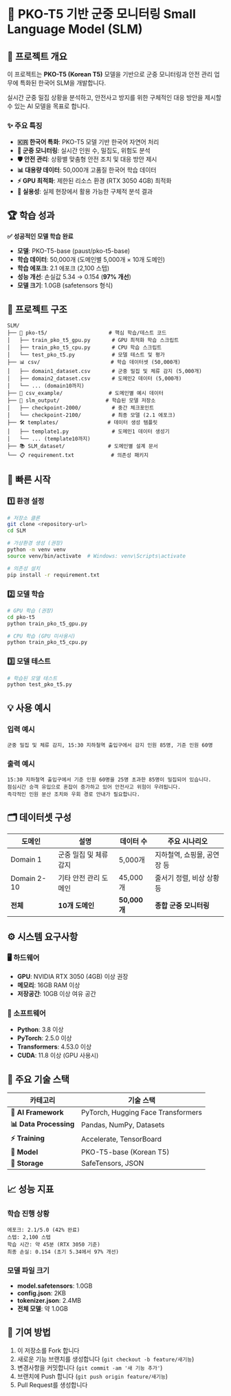 # 🚀 PKO-T5 기반 군중 모니터링 Small Language Model (SLM)

## 🎯 프로젝트 개요

이 프로젝트는 **PKO-T5 (Korean T5)** 모델을 기반으로 군중 모니터링과 안전 관리 업무에 특화된 한국어 SLM을 개발합니다. 

실시간 군중 밀집 상황을 분석하고, 안전사고 방지를 위한 구체적인 대응 방안을 제시할 수 있는 AI 모델을 목표로 합니다.

### ✨ 주요 특징

- **🇰🇷 한국어 특화**: PKO-T5 모델 기반 한국어 자연어 처리
- **👥 군중 모니터링**: 실시간 인원 수, 밀집도, 위험도 분석
- **🛡️ 안전 관리**: 상황별 맞춤형 안전 조치 및 대응 방안 제시
- **📊 대용량 데이터**: 50,000개 고품질 한국어 학습 데이터
- **⚡ GPU 최적화**: 제한된 리소스 환경 (RTX 3050 4GB) 최적화
- **🎯 실용성**: 실제 현장에서 활용 가능한 구체적 분석 결과

## 🏆 학습 성과

**✅ 성공적인 모델 학습 완료**

- **모델**: PKO-T5-base (paust/pko-t5-base)
- **학습 데이터**: 50,000개 (도메인별 5,000개 × 10개 도메인)
- **학습 에포크**: 2.1 에포크 (2,100 스텝)
- **성능 개선**: 손실값 5.34 → 0.154 (**97% 개선**)
- **모델 크기**: 1.0GB (safetensors 형식)

## 📁 프로젝트 구조

```
SLM/
├── 🤖 pko-t5/                    # 핵심 학습/테스트 코드
│   ├── train_pko_t5_gpu.py       # GPU 최적화 학습 스크립트
│   ├── train_pko_t5_cpu.py       # CPU 학습 스크립트  
│   └── test_pko_t5.py            # 모델 테스트 및 평가
├── 📊 csv/                       # 학습 데이터셋 (50,000개)
│   ├── domain1_dataset.csv       # 군중 밀집 및 체류 감지 (5,000개)
│   ├── domain2_dataset.csv       # 도메인2 데이터 (5,000개)
│   └── ... (domain10까지)
├── 📝 csv_example/               # 도메인별 예시 데이터
├── 🎯 slm_output/               # 학습된 모델 저장소
│   ├── checkpoint-2000/          # 중간 체크포인트
│   └── checkpoint-2100/          # 최종 모델 (2.1 에포크)
├── 🛠️ templates/                # 데이터 생성 템플릿
│   ├── template1.py              # 도메인1 데이터 생성기
│   └── ... (template10까지)
├── 📚 SLM_dataset/              # 도메인별 설계 문서
└── 📋 requirement.txt            # 의존성 패키지
```

## 🚀 빠른 시작

### 1️⃣ 환경 설정

```bash
# 저장소 클론
git clone <repository-url>
cd SLM

# 가상환경 생성 (권장)
python -m venv venv
source venv/bin/activate  # Windows: venv\Scripts\activate

# 의존성 설치
pip install -r requirement.txt
```

### 2️⃣ 모델 학습

```bash
# GPU 학습 (권장)
cd pko-t5
python train_pko_t5_gpu.py

# CPU 학습 (GPU 미사용시)
python train_pko_t5_cpu.py
```

### 3️⃣ 모델 테스트

```bash
# 학습된 모델 테스트
python test_pko_t5.py
```

## 💡 사용 예시

### 입력 예시
```
군중 밀집 및 체류 감지, 15:30 지하철역 출입구에서 감지 인원 85명, 기준 인원 60명
```

### 출력 예시  
```
15:30 지하철역 출입구에서 기준 인원 60명을 25명 초과한 85명이 밀집되어 있습니다. 
점심시간 승객 유입으로 혼잡이 증가하고 있어 안전사고 위험이 우려됩니다. 
즉각적인 인원 분산 조치와 우회 경로 안내가 필요합니다.
```

## 🗂️ 데이터셋 구성

| 도메인 | 설명 | 데이터 수 | 주요 시나리오 |
|--------|------|-----------|---------------|
| Domain 1 | 군중 밀집 및 체류 감지 | 5,000개 | 지하철역, 쇼핑몰, 공연장 등 |
| Domain 2-10 | 기타 안전 관리 도메인 | 45,000개 | 줄서기 정렬, 비상 상황 등 |
| **전체** | **10개 도메인** | **50,000개** | **종합 군중 모니터링** |

## ⚙️ 시스템 요구사항

### 🖥️ 하드웨어
- **GPU**: NVIDIA RTX 3050 (4GB) 이상 권장
- **메모리**: 16GB RAM 이상
- **저장공간**: 10GB 이상 여유 공간

### 🐍 소프트웨어
- **Python**: 3.8 이상
- **PyTorch**: 2.5.0 이상
- **Transformers**: 4.53.0 이상
- **CUDA**: 11.8 이상 (GPU 사용시)

## 🔧 주요 기술 스택

| 카테고리 | 기술 스택 |
|----------|-----------|
| **🤖 AI Framework** | PyTorch, Hugging Face Transformers |
| **📊 Data Processing** | Pandas, NumPy, Datasets |
| **⚡ Training** | Accelerate, TensorBoard |
| **🎯 Model** | PKO-T5-base (Korean T5) |
| **💾 Storage** | SafeTensors, JSON |

## 📈 성능 지표

### 학습 진행 상황
```
에포크: 2.1/5.0 (42% 완료)
스텝: 2,100 스텝
학습 시간: 약 45분 (RTX 3050 기준)
최종 손실: 0.154 (초기 5.34에서 97% 개선)
```

### 모델 파일 크기
- **model.safetensors**: 1.0GB
- **config.json**: 2KB  
- **tokenizer.json**: 2.4MB
- **전체 모델**: 약 1.0GB

## 🤝 기여 방법

1. 이 저장소를 Fork 합니다
2. 새로운 기능 브랜치를 생성합니다 (`git checkout -b feature/새기능`)
3. 변경사항을 커밋합니다 (`git commit -am '새 기능 추가'`)
4. 브랜치에 Push 합니다 (`git push origin feature/새기능`)
5. Pull Request를 생성합니다
